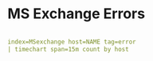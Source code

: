 #  MS Exchange Errors
```yaml

index=MSexchange host=NAME tag=error
| timechart span=15m count by host
